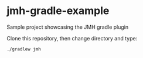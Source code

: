 jmh-gradle-example
==================

Sample project showcasing the JMH gradle plugin

Clone this repository, then change directory and type:

```./gradlew jmh```

